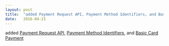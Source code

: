 ```yaml
---
layout: post
title:  "added Payment Request API, Payment Method Identifiers, and Basic Card Payment"
date:   2016-04-21
---
```


added <a href="http://www.w3.org/TR/payment-request/">Payment Request API</a>, <a href="http://www.w3.org/TR/payment-method-id/">Payment Method Identifiers</a>, and <a href="http://www.w3.org/TR/payment-method-basic-card/">Basic Card Payment</a>

